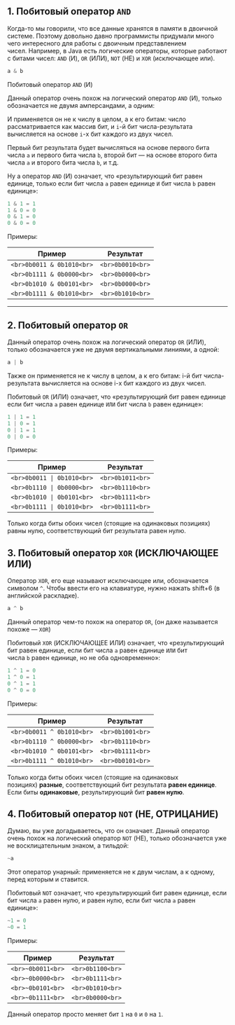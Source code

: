 ## 1. Побитовый оператор `AND`

Когда-то мы говорили, что все данные хранятся в памяти в двоичной системе. Поэтому довольно давно программисты придумали много чего интересного для работы с двоичным представлением чисел. Например, в Java есть логические операторы, которые работают с битами чисел: `AND` (И), `OR` (ИЛИ), `NOT` (НЕ) и `XOR` (исключающее или).

```java
a & b
```

Побитовый оператор `AND` (И)

Данный оператор очень похож на логический оператор `AND` (И), только обозначается не двумя амперсандами, а одним:

И применяется он не к числу в целом, а к его битам: число рассматривается как массив бит, и `i`-й бит числа-результата вычисляется на основе `i`-х бит каждого из двух чисел.

Первый бит результата будет вычисляться на основе первого бита числа `a` и первого бита числа `b`, второй бит — на основе второго бита числа `a` и второго бита числа `b`, и т.д.

Ну а оператор `AND` (И) означает, что «результирующий бит равен единице, только если бит числа `a` равен единице `И` бит числа `b` равен единице»:

```java
1 & 1 = 1
1 & 0 = 0
0 & 1 = 0
0 & 0 = 0
```

Примеры:

|Пример|Результат|
|---|---|
|```<br>0b0011 & 0b1010<br>```|```<br>0b0010<br>```|
|```<br>0b1111 & 0b0000<br>```|```<br>0b0000<br>```|
|```<br>0b1010 & 0b0101<br>```|```<br>0b0000<br>```|
|```<br>0b1111 & 0b1010<br>```|```<br>0b1010<br>```|

---

## 2. Побитовый оператор `OR`

Данный оператор очень похож на логический оператор `OR` (ИЛИ), только обозначается уже не двумя вертикальными линиями, а одной:

```java
a | b
```

Также он применяется не к числу в целом, а к его битам: i-й бит числа-результата вычисляется на основе i-х бит каждого из двух чисел.

Побитовый `OR` (ИЛИ) означает, что «результирующий бит равен единице если бит числа `a` равен единице `ИЛИ` бит числа `b` равен единице»:

```java
1 | 1 = 1
1 | 0 = 1
0 | 1 = 1
0 | 0 = 0
```

Примеры:

|Пример|Результат|
|---|---|
|```<br>0b0011 \| 0b1010<br>```|```<br>0b1011<br>```|
|```<br>0b1110 \| 0b0000<br>```|```<br>0b1110<br>```|
|```<br>0b1010 \| 0b0101<br>```|```<br>0b1111<br>```|
|```<br>0b1111 \| 0b1010<br>```|```<br>0b1111<br>```|

Только когда биты обоих чисел (стоящие на одинаковых позициях) равны нулю, соответствующий бит результата равен нулю.

## 3. Побитовый оператор `XOR` (ИСКЛЮЧАЮЩЕЕ ИЛИ)

Оператор `XOR`, его еще называют исключающее или, обозначается символом `^`. Чтобы ввести его на клавиатуре, нужно нажать shift+6 (в английской раскладке).

```java
a ^ b
```

Данный оператор чем-то похож на оператор `OR`, (он даже называется похоже — `XOR`)

Побитовый `XOR` (ИСКЛЮЧАЮЩЕЕ ИЛИ) означает, что «результирующий бит равен единице, если бит числа `a` равен единице `ИЛИ` бит числа `b` равен единице, но не оба одновременно»:

```java
1 ^ 1 = 0
1 ^ 0 = 1
0 ^ 1 = 1
0 ^ 0 = 0
```

Примеры:

|Пример|Результат|
|---|---|
|```<br>0b0011 ^ 0b1010<br>```|```<br>0b1001<br>```|
|```<br>0b1110 ^ 0b0000<br>```|```<br>0b1110<br>```|
|```<br>0b1010 ^ 0b0101<br>```|```<br>0b1111<br>```|
|```<br>0b1111 ^ 0b1010<br>```|```<br>0b0101<br>```|

Только когда биты обоих чисел (стоящие на одинаковых позициях) **разные**, соответствующий бит результата **равен единице**. Если биты **одинаковые**, результирующий бит **равен нулю**.

## 4. Побитовый оператор `NOT` (НЕ, ОТРИЦАНИЕ)

Думаю, вы уже догадываетесь, что он означает. Данный оператор очень похож на логический оператор `NOT` (НЕ), только обозначается уже не восклицательным знаком, а тильдой:

```java
~a
```

Этот оператор унарный: применяется не к двум числам, а к одному, перед которым и ставится.

Побитовый `NOT` означает, что «результирующий бит равен единице, если бит числа `a` равен нулю, и равен нулю, если бит числа `a` равен единице»:

```java
~1 = 0
~0 = 1
```

Примеры:

|Пример|Результат|
|---|---|
|```<br>~0b0011<br>```|```<br>0b1100<br>```|
|```<br>~0b0000<br>```|```<br>0b1111<br>```|
|```<br>~0b0101<br>```|```<br>0b1010<br>```|
|```<br>~0b1111<br>```|```<br>0b0000<br>```|

Данный оператор просто меняет бит `1` на `0` и `0` на `1`.

